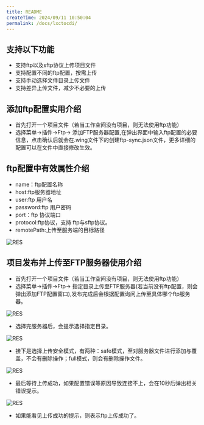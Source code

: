 ```yaml
---
title: README
createTime: 2024/09/11 10:50:04
permalink: /docs/lxctocdi/
---
```

## 支持以下功能

- 支持ftp以及sftp协议上传项目文件
- 支持配置不同的ftp配置，按需上传
- 支持手动选择文件目录上传文件
- 支持差异上传文件，减少不必要的上传

## 添加ftp配置实用介绍
- 首先打开一个项目文件（若当工作空间没有项目，则无法使用ftp功能）
- 选择菜单->插件->Ftp-> 添加FTP服务器配置,在弹出界面中输入ftp配置的必要信息，点击确认后就会在.wing文件下的创建ftp-sync.json文件，更多详细的配置可以在文件中直接修改生效。

## ftp配置中有效属性介绍
- name：ftp配置名称
- host:ftp服务器地址
- user:ftp 用户名
- password:ftp 用户密码
- port：ftp 协议端口
- protocol:ftp协议，支持 ftp与sftp协议。
- remotePath:上传至服务端的目标路径

![RES](1.png)


## 项目发布并上传至FTP服务器使用介绍

- 首先打开一个项目文件（若当工作空间没有项目，则无法使用ftp功能）
- 选择菜单->插件->Ftp-> 指定目录上传至FTP服务器(若当前没有ftp配置，则会弹出添加FTP配置窗口),发布完成后会根据配置询问上传至具体哪个ftp服务器。

![RES](2.png)

- 选择完服务器后，会提示选择指定目录。

![RES](3.png)

- 接下是选择上传安全模式，有两种：safe模式，至对服务器文件进行添加与覆盖，不会有删除操作；full模式，则会有删除操作文件。

![RES](4.png)

- 最后等待上传成功，如果配置错误等原因导致连接不上，会在10秒后弹出相关错误提示。

![RES](573af40099777.png)

- 如果能看见上传成功的提示，则表示ftp上传成功了。

